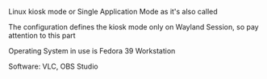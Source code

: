 Linux kiosk mode or Single Application Mode as it's also called

The configuration defines the kiosk mode only on Wayland Session, so pay attention to this part

Operating System in use is Fedora 39 Workstation

Software: VLC, OBS Studio
